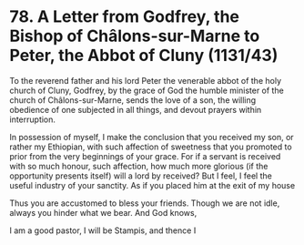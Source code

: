 # 78. A Letter from Godfrey, the Bishop of Châlons-sur-Marne to Peter, the Abbot of Cluny \(1131/43\)

To the reverend father and his lord Peter the venerable abbot of the holy church of Cluny, Godfrey, by the grace of God the humble minister of the church of Châlons-sur-Marne, sends the love of a son, the willing obedience of one subjected in all things, and devout prayers within interruption.

In possession of myself, I make the conclusion that you received my son, or rather my Ethiopian, with such affection of sweetness that you promoted to prior from the very beginnings of your grace. For if a servant is received with so much honour, such affection, how much more glorious \(if the opportunity presents itself\) will a lord by received? But I feel, I feel the useful industry of your sanctity. As if you placed him at the exit of my house

Thus you are accustomed to bless your friends. Though we are not idle, always you hinder what we bear. And God knows, 

I am a good pastor, I will be Stampis, and thence I

